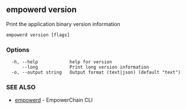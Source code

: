 ## empowerd version

Print the application binary version information

```
empowerd version [flags]
```

### Options

```
  -h, --help            help for version
      --long            Print long version information
  -o, --output string   Output format (text|json) (default "text")
```

### SEE ALSO

* [empowerd](empowerd.md)	 - EmpowerChain CLI


